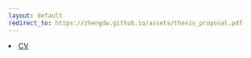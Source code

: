 ```yaml
---
layout: default
redirect_to: https://zhengdw.github.io/assets/thesis_proposal.pdf
---
```


<li class="inline-block">
  <a
  target="_blank"
  class="align-middle link-primary mr-2 mr-lg-0 ml-lg-2"
  href="/assets/thesis_proposal.pdf"
  >CV</a>
</li>

